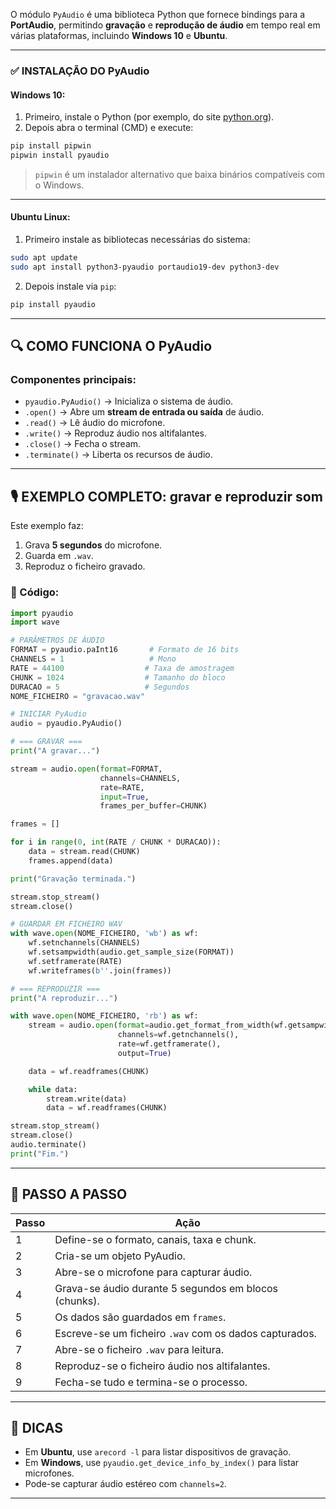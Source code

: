 O módulo `PyAudio` é uma biblioteca Python que fornece bindings para a **PortAudio**, permitindo **gravação** e **reprodução de áudio** em tempo real em várias plataformas, incluindo **Windows 10** e **Ubuntu**.

---

### ✅ INSTALAÇÃO DO PyAudio

#### **Windows 10:**

1. Primeiro, instale o Python (por exemplo, do site [python.org](https://www.python.org/)).
2. Depois abra o terminal (CMD) e execute:

```bash
pip install pipwin
pipwin install pyaudio
```

> `pipwin` é um instalador alternativo que baixa binários compatíveis com o Windows.

---

#### **Ubuntu Linux:**

1. Primeiro instale as bibliotecas necessárias do sistema:

```bash
sudo apt update
sudo apt install python3-pyaudio portaudio19-dev python3-dev
```

2. Depois instale via `pip`:

```bash
pip install pyaudio
```

---

## 🔍 COMO FUNCIONA O PyAudio

### Componentes principais:

* `pyaudio.PyAudio()` → Inicializa o sistema de áudio.
* `.open()` → Abre um **stream de entrada ou saída** de áudio.
* `.read()` → Lê áudio do microfone.
* `.write()` → Reproduz áudio nos altifalantes.
* `.close()` → Fecha o stream.
* `.terminate()` → Liberta os recursos de áudio.

---

## 🎙️ EXEMPLO COMPLETO: gravar e reproduzir som

Este exemplo faz:

1. Grava **5 segundos** do microfone.
2. Guarda em `.wav`.
3. Reproduz o ficheiro gravado.

### 🔧 Código:

```python
import pyaudio
import wave

# PARÂMETROS DE ÁUDIO
FORMAT = pyaudio.paInt16       # Formato de 16 bits
CHANNELS = 1                   # Mono
RATE = 44100                  # Taxa de amostragem
CHUNK = 1024                  # Tamanho do bloco
DURACAO = 5                   # Segundos
NOME_FICHEIRO = "gravacao.wav"

# INICIAR PyAudio
audio = pyaudio.PyAudio()

# === GRAVAR ===
print("A gravar...")

stream = audio.open(format=FORMAT,
                    channels=CHANNELS,
                    rate=RATE,
                    input=True,
                    frames_per_buffer=CHUNK)

frames = []

for i in range(0, int(RATE / CHUNK * DURACAO)):
    data = stream.read(CHUNK)
    frames.append(data)

print("Gravação terminada.")

stream.stop_stream()
stream.close()

# GUARDAR EM FICHEIRO WAV
with wave.open(NOME_FICHEIRO, 'wb') as wf:
    wf.setnchannels(CHANNELS)
    wf.setsampwidth(audio.get_sample_size(FORMAT))
    wf.setframerate(RATE)
    wf.writeframes(b''.join(frames))

# === REPRODUZIR ===
print("A reproduzir...")

with wave.open(NOME_FICHEIRO, 'rb') as wf:
    stream = audio.open(format=audio.get_format_from_width(wf.getsampwidth()),
                        channels=wf.getnchannels(),
                        rate=wf.getframerate(),
                        output=True)

    data = wf.readframes(CHUNK)

    while data:
        stream.write(data)
        data = wf.readframes(CHUNK)

stream.stop_stream()
stream.close()
audio.terminate()
print("Fim.")
```

---

## 📝 PASSO A PASSO

| Passo | Ação                                                   |
| ----- | ------------------------------------------------------ |
| 1     | Define-se o formato, canais, taxa e chunk.             |
| 2     | Cria-se um objeto PyAudio.                             |
| 3     | Abre-se o microfone para capturar áudio.               |
| 4     | Grava-se áudio durante 5 segundos em blocos (chunks).  |
| 5     | Os dados são guardados em `frames`.                    |
| 6     | Escreve-se um ficheiro `.wav` com os dados capturados. |
| 7     | Abre-se o ficheiro `.wav` para leitura.                |
| 8     | Reproduz-se o ficheiro áudio nos altifalantes.         |
| 9     | Fecha-se tudo e termina-se o processo.                 |

---

## 🔎 DICAS

* Em **Ubuntu**, use `arecord -l` para listar dispositivos de gravação.
* Em **Windows**, use `pyaudio.get_device_info_by_index()` para listar microfones.
* Pode-se capturar áudio estéreo com `channels=2`.

---
